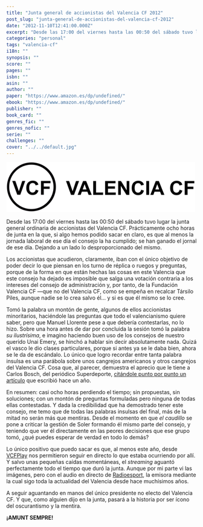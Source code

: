 ```yaml
---
title: "Junta general de accionistas del Valencia CF 2012"
post_slug: "junta-general-de-accionistas-del-valencia-cf-2012"
date: "2012-11-10T12:41:00.000Z"
excerpt: "Desde las 17:00 del viernes hasta las 00:50 del sábado tuvo lugar la junta general ordinaria de accionistas del Valencia CF. Prácticamente ocho horas de junta en la que, si algo hemos podido sacar en claro, es que al menos la jornada laboral de ese día el consejo la ha cumplido; se han ganado el jornal de ese día. Dejando a un lado lo desproporcionado del mismo."
categories: "personal"
tags: "valencia-cf"
i18n: ""
synopsis: ""
score: ""
pages: ""
isbn: ""
asin: ""
author: ""
paper: "https://www.amazon.es/dp/undefined/"
ebook: "https://www.amazon.es/dp/undefined/"
publisher: ""
book_card: ""
genres_fic: ""
genres_nofic: ""
serie: ""
challenges: ""
cover: "../../default.jpg"
---
```


![](images/VCF-texto.png "VCF - Valencia CF")

Desde las 17:00 del viernes hasta las 00:50 del sábado tuvo lugar la junta general ordinaria de accionistas del Valencia CF. Prácticamente ocho horas de junta en la que, si algo hemos podido sacar en claro, es que al menos la jornada laboral de ese día el consejo la ha cumplido; se han ganado el jornal de ese día. Dejando a un lado lo desproporcionado del mismo.

Los accionistas que acudieron, claramente, iban con el único objetivo de poder decir lo que piensan en los turno de réplica o ruegos y preguntas, porque de la forma en que están hechas las cosas en este Valencia que este consejo ha dejado es imposible que salga una votación contraria a los intereses del consejo de administración y, por tanto, de la Fundación Valencia CF —que no del Valencia CF, como se empeña en recalcar Társilo Piles, aunque nadie se lo crea salvo él… y si es que él mismo se lo cree.

Tomó la palabra un montón de gente, algunos de ellos accionistas minoritarios, haciéndole las preguntas que todo el valencianismo quiere saber, pero que Manuel Llorente pese a que debería contestarlas, no lo hizo. Sobre una hora antes de dar por concluida la sesión tomó la palabra _su ilustrísima_, e imagino haciendo buen uso de los consejos de nuestro querido Unai Emery, se hinchó a hablar sin decir absolutamente nada. Quizá el vasco le dio clases particulares, porque si antes ya se le daba bien, ahora se le da de escándalo. Lo único que logro recordar entre tanta palabra insulsa es una parábola sobre unos cangrejos americanos y otros cangrejos del Valencia CF. Cosa que, al parecer, demuestra el aprecio que le tiene a Carlos Bosch, del periódico Superdeporte, [citándole punto por punto un artículo](http://www.superdeporte.es/carlos-bosch/2011/03/31/cangrejos/123809.html) que escribió hace un año.

En resumen: casi ocho horas perdiendo el tiempo; sin propuestas, sin soluciones; con un montón de preguntas formuladas pero ninguna de todas ellas contestadas. Y dada la credibilidad que ha demostrado tener este consejo, me temo que de todas las palabras insulsas del final, más de la mitad no serán más que mentiras. Desde el momento en que _el caudillo_ se pone a criticar la gestión de Soler formando él mismo parte del consejo, y teniendo que ver él directamente en las peores decisiones que ese grupo tomó, ¿qué puedes esperar de verdad en todo lo demás?

Lo único positivo que puedo sacar es que, al menos este año, desde [VCFPlay](http://www.vcfplay.com) nos permitieron seguir en directo lo que estaba ocurriendo por allí. Y salvo unas pequeñas caídas momentáneas, el _streaming_ aguantó perfectamente todo el tiempo que duró la junta. Aunque por mi parte vi las imágenes, pero con el audio en directo de [Radioesport](http://www.radioesport914.com), la emisora mediante la cual sigo toda la actualidad del Valencia desde hace muchísimos años.

A seguir aguantando en manos del único presidente no electo del Valencia CF. Y que, como alguien dijo en la junta, pasará a la historia por ser ícono del oscurantismo y la mentira.

**¡AMUNT SEMPRE!**
